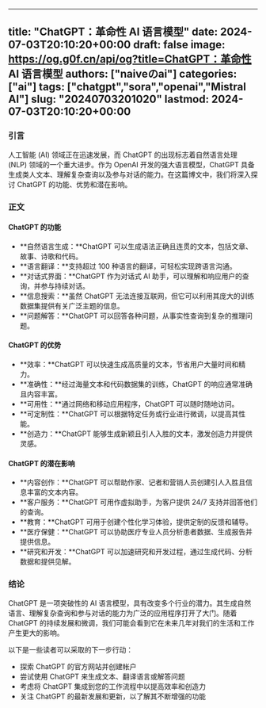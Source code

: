 
---
title: "ChatGPT：革命性 AI 语言模型"
date: 2024-07-03T20:10:20+00:00
draft: false
image: https://og.g0f.cn/api/og?title=ChatGPT：革命性 AI 语言模型
authors: ["naiveのai"]
categories: ["ai"]
tags: ["chatgpt","sora","openai","Mistral AI"]
slug: "20240703201020"
lastmod: 2024-07-03T20:10:20+00:00
---
### 引言

人工智能 (AI) 领域正在迅速发展，而 ChatGPT 的出现标志着自然语言处理 (NLP) 领域的一个重大进步。作为 OpenAI 开发的强大语言模型，ChatGPT 具备生成类人文本、理解复杂查询以及参与对话的能力。在这篇博文中，我们将深入探讨 ChatGPT 的功能、优势和潜在影响。

### 正文

#### ChatGPT 的功能

* **自然语言生成：**ChatGPT 可以生成语法正确且连贯的文本，包括文章、故事、诗歌和代码。
* **语言翻译：**支持超过 100 种语言的翻译，可轻松实现跨语言沟通。
* **对话式界面：**ChatGPT 作为对话式 AI 助手，可以理解和响应用户的查询，并参与持续对话。
* **信息搜索：**虽然 ChatGPT 无法连接互联网，但它可以利用其庞大的训练数据集提供有关广泛主题的信息。
* **问题解答：**ChatGPT 可以回答各种问题，从事实性查询到复杂的推理问题。

#### ChatGPT 的优势

* **效率：**ChatGPT 可以快速生成高质量的文本，节省用户大量时间和精力。
* **准确性：**经过海量文本和代码数据集的训练，ChatGPT 的响应通常准确且内容丰富。
* **可用性：**通过网络和移动应用程序，ChatGPT 可以随时随地访问。
* **可定制性：**ChatGPT 可以根据特定任务或行业进行微调，以提高其性能。
* **创造力：**ChatGPT 能够生成新颖且引人入胜的文本，激发创造力并提供灵感。

#### ChatGPT 的潜在影响

* **内容创作：**ChatGPT 可以帮助作家、记者和营销人员创建引人入胜且信息丰富的文本内容。
* **客户服务：**ChatGPT 可用作虚拟助手，为客户提供 24/7 支持并回答他们的查询。
* **教育：**ChatGPT 可用于创建个性化学习体验，提供定制的反馈和辅导。
* **医疗保健：**ChatGPT 可以协助医疗专业人员分析患者数据、生成报告并提供信息。
* **研究和开发：**ChatGPT 可以加速研究和开发过程，通过生成代码、分析数据和提供见解。

### 结论

ChatGPT 是一项突破性的 AI 语言模型，具有改变多个行业的潜力。其生成自然语言、理解复杂查询和参与对话的能力为广泛的应用程序打开了大门。随着 ChatGPT 的持续发展和微调，我们可能会看到它在未来几年对我们的生活和工作产生更大的影响。

以下是一些读者可以采取的下一步行动：

* 探索 ChatGPT 的官方网站并创建帐户
* 尝试使用 ChatGPT 来生成文本、翻译语言或解答问题
* 考虑将 ChatGPT 集成到您的工作流程中以提高效率和创造力
* 关注 ChatGPT 的最新发展和更新，以了解其不断增强的功能